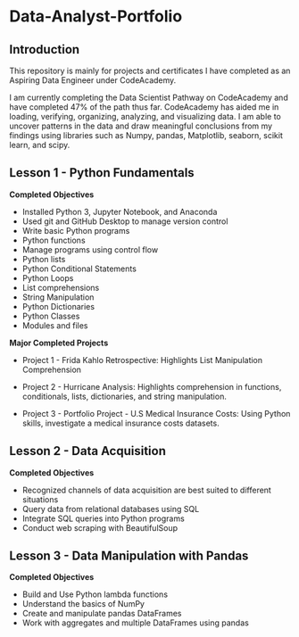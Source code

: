 # Data-Analyst-Portfolio

## Introduction
This repository is mainly for projects and certificates I have completed as an Aspiring Data Engineer under CodeAcademy. 

I am currently completing the Data Scientist Pathway on CodeAcademy and have completed 47% of the path thus far. CodeAcademy has aided me in loading, verifying, organizing, analyzing, and visualizing data. I am able to uncover patterns in the data and draw meaningful conclusions from my findings using libraries such as Numpy, pandas, Matplotlib, seaborn, scikit learn, and scipy. 

## Lesson 1 - Python Fundamentals
**Completed Objectives**
- Installed Python 3, Jupyter Notebook, and Anaconda
- Used git and GitHub Desktop to manage version control
- Write basic Python programs
- Python functions
- Manage programs using control flow
- Python lists
- Python Conditional Statements
- Python Loops
- List comprehensions
- String Manipulation
- Python Dictionaries
- Python Classes
- Modules and files

**Major Completed Projects**
- Project 1 - Frida Kahlo Retrospective:  Highlights List Manipulation Comprehension 

- Project 2 - Hurricane Analysis: Highlights comprehension in functions, conditionals, lists, dictionaries, and string manipulation.

- Project 3 - Portfolio Project - U.S Medical Insurance Costs: Using Python skills, investigate a medical insurance costs datasets. 

## Lesson 2 - Data Acquisition
**Completed Objectives**
- Recognized channels of data acquisition are best suited to different situations
- Query data from relational databases using SQL
- Integrate SQL queries into Python programs
- Conduct web scraping with BeautifulSoup

## Lesson 3 - Data Manipulation with Pandas
**Completed Objectives**
- Build and Use Python lambda functions
- Understand the basics of NumPy
- Create and manipulate pandas DataFrames
- Work with aggregates and multiple DataFrames using pandas

